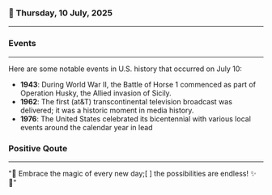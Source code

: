 ### 📅 Thursday, 10 July, 2025
------
### Events
------
Here are some notable events in U.S. history that occurred on July 10:

- **1943**: During World War II, the Battle of Horse 1 commenced as part of Operation Husky, the Allied invasion of Sicily.
- **1962**: The first (at&T) transcontinental television broadcast was delivered; it was a historic moment in media history.
- **1976**: The United States celebrated its bicentennial with various local events around the calendar year in lead
### Positive Qoute
------
"🌟 Embrace the magic of every new day;[  ] the possibilities are endless! ✨💖"
